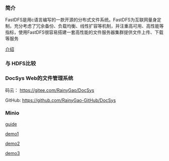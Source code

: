 ### 简介

FastDFS是用c语言编写的一款开源的分布式文件系统。FastDFS为互联网量身定制，充分考虑了冗余备份、负载均衡、线性扩容等机制，并注重高可用、高性能等指标，使用FastDFS很容易搭建一套高性能的文件服务器集群提供文件上传、下载等服务

[介绍](https://blog.csdn.net/taojin12/article/details/88380375)



### 与 HDFS比较



### DocSys Web的文件管理系统

码云： https://gitee.com/RainyGao/DocSys

GitHub: https://github.com/RainyGao-GitHub/DocSys   



### Minio

[guide](https://docs.minio.io/docs/)

[demo1](https://zhuanlan.zhihu.com/p/142267115?from_voters_page=true)

[demo2](https://github.com/yzcheng90/X-SpringBoot)

[demo3](https://blog.csdn.net/qq_15273441/article/details/100094667)


